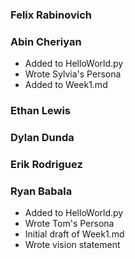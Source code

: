 ### Felix Rabinovich ###

### Abin Cheriyan ###
- Added to HelloWorld.py
- Wrote Sylvia's Persona
- Added to Week1.md
### Ethan Lewis ###

### Dylan Dunda ###

### Erik Rodriguez ###

### Ryan Babala ###
- Added to HelloWorld.py
- Wrote Tom's Persona
- Initial draft of Week1.md
- Wrote vision statement
